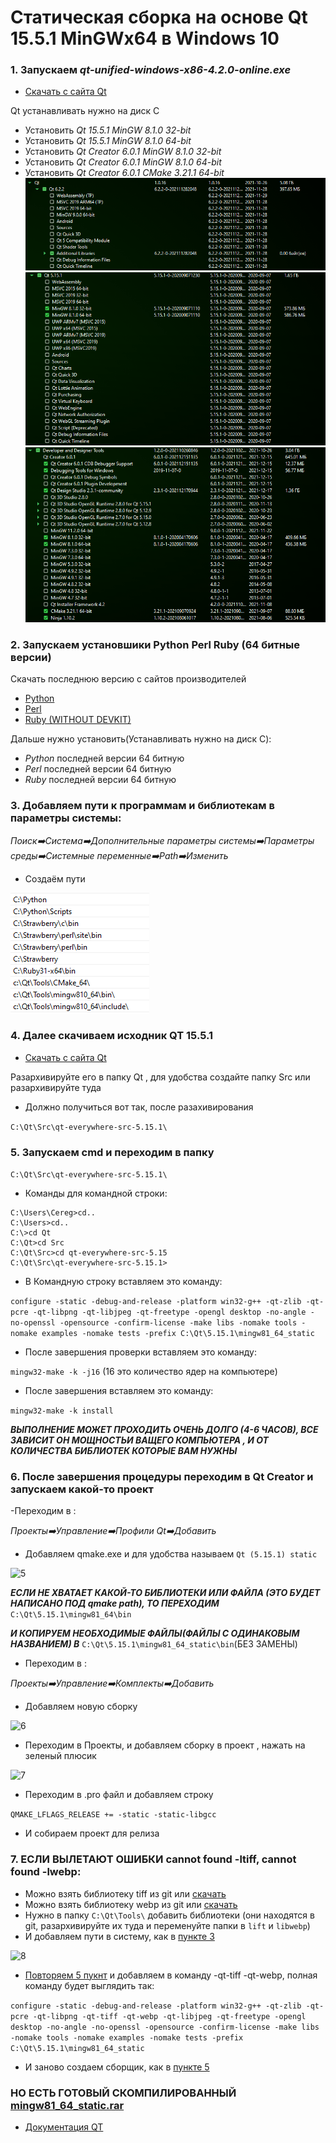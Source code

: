 # Статическая сборка на основе Qt 15.5.1 MinGWx64 в Windows 10

### 1. Запускаем _qt-unified-windows-x86-4.2.0-online.exe_

- [Cкачать с сайта Qt](https://download.qt.io/official_releases/online_installers/qt-unified-windows-x86-online.exe)

Qt устанавливать нужно на диск C
- Установить _Qt 15.5.1 MinGW 8.1.0 32-bit_
- Установить _Qt 15.5.1 MinGW 8.1.0 64-bit_
- Установить _Qt Creator 6.0.1 MinGW 8.1.0 32-bit_
- Установить _Qt Creator 6.0.1 MinGW 8.1.0 64-bit_
- Установить _Qt Creator 6.0.1 CMake 3.21.1 64-bit_
![1](https://github.com/CEREGATOR/qtcreator_static_build/blob/main/1.PNG)
![2](https://github.com/CEREGATOR/qtcreator_static_build/blob/main/2.PNG)
![3](https://github.com/CEREGATOR/qtcreator_static_build/blob/main/3.PNG)

### 2. Запускаем установшики Python Perl Ruby (64 битные версии)

Cкачать последнюю версию с сайтов производителей
- [Python](https://www.python.org/downloads/)
- [Perl](https://strawberryperl.com/)
- [Ruby (WITHOUT DEVKIT)](https://rubyinstaller.org/downloads/)

Дальше нужно установить(Устанавливать нужно на диск C):
- _Python_ последней версии 64 битную
- _Perl_ последней версии 64 битную
- _Ruby_ последней версии 64 битную

### 3. Добавляем пути к программам и библиотекам в параметры системы:

_Поиск:arrow_right:Система:arrow_right:Дополнительные параметры системы:arrow_right:Параметры среды:arrow_right:Системные переменные:arrow_right:Path:arrow_right:Изменить_

- Создаём пути

![4](https://github.com/CEREGATOR/qtcreator_static_build/blob/main/4.PNG)

### 4. Далее скачиваем исходник QT 15.5.1
- [Cкачать с сайта Qt](https://download.qt.io/official_releases/qt/5.15/5.15.1/single/qt-everywhere-src-5.15.1.zip)

Разархивируйте его в папку Qt , для удобства создайте папку Src или разархивируйте туда 
- Должно получиться вот так, после разахивирования

```C:\Qt\Src\qt-everywhere-src-5.15.1\```

### 5. Запускаем cmd и переходим в папку

```C:\Qt\Src\qt-everywhere-src-5.15.1\```

- Команды для командной строки:

```
C:\Users\Cereg>cd..
C:\Users>cd..
C:\>cd Qt
C:\Qt>cd Src
C:\Qt\Src>cd qt-everywhere-src-5.15
C:\Qt\Src\qt-everywhere-src-5.15.1>
```

- В Командную строку вставляем это команду:

```configure -static -debug-and-release -platform win32-g++ -qt-zlib -qt-pcre -qt-libpng -qt-libjpeg -qt-freetype -opengl desktop -no-angle -no-openssl -opensource -confirm-license -make libs -nomake tools -nomake examples -nomake tests -prefix C:\Qt\5.15.1\mingw81_64_static```

- После завершения проверки вставляем это команду:

```mingw32-make -k -j16```
(16 это количество ядер на компьютере)

- После завершения вставляем это команду:

```mingw32-make -k install```

___ВЫПОЛНЕНИЕ МОЖЕТ ПРОХОДИТЬ ОЧЕНЬ ДОЛГО (4-6 ЧАСОВ), ВСЕ ЗАВИСИТ ОН МОЩНОСТЬИ ВАЩЕГО КОМПЬЮТЕРА , И ОТ КОЛИЧЕСТВА БИБЛИОТЕК КОТОРЫЕ ВАМ НУЖНЫ___

### 6. После завершения процедуры переходим в Qt Creator и запускаем какой-то проект
-Переходим в :

_Проекты:arrow_right:Управление:arrow_right:Профили Qt:arrow_right:Добавить_

- Добавляем qmake.exe и для удобства называем ```Qt (5.15.1) static```
 
![5](https://github.com/CEREGATOR/qtcreator_static_build/blob/main/5.PNG)

___ЕСЛИ НЕ ХВАТАЕТ КАКОЙ-ТО БИБЛИОТЕКИ ИЛИ ФАЙЛА (ЭТО БУДЕТ НАПИСАНО ПОД qmake path), ТО ПЕРЕХОДИМ___
```C:\Qt\5.15.1\mingw81_64\bin```

___И КОПИРУЕМ НЕОБХОДИМЫЕ ФАЙЛЫ(ФАЙЛЫ С ОДИНАКОВЫМ НАЗВАНИЕМ) В___
```C:\Qt\5.15.1\mingw81_64_static\bin```(БЕЗ ЗАМЕНЫ)

- Переходим в :

_Проекты:arrow_right:Управление:arrow_right:Комплекты:arrow_right:Добавить_

- Добавляем новую сборку

![6](https://github.com/CEREGATOR/qtcreator_static_build/blob/main/6.PNG)

- Переходим в Проекты, и добавляем сборку в проект , нажать на зеленый плюсик 

![7](https://github.com/CEREGATOR/qtcreator_static_build/blob/main/7.PNG)

- Переходим в .pro файл и добавляем строку 

```QMAKE_LFLAGS_RELEASE += -static -static-libgcc```

- И собираем проект для релиза

### 7. ЕСЛИ ВЫЛЕТАЮТ ОШИБКИ cannot found -ltiff, cannot found -lwebp:
- Можно взять библиотеку tiff из git или [скачать](http://gnuwin32.sourceforge.net/downlinks/tiff-bin-zip.php)
- Можно взять библиотеку webp из git или [скачать](https://storage.googleapis.com/downloads.webmproject.org/releases/webp/libwebp-1.2.2-rc2-windows-x64.zip)
- Нужно в папку ```C:\Qt\Tools\``` добавить библиотеки (они находятся в git, разархивируйте их туда и переменуйте папки в ```lift``` и ```libwebp```)
- И добавляем пути в систему, как в [пункте 3](https://github.com/CEREGATOR/qtcreator_static_build#3-добавляем-пути-к-программам-и-библиотекам-в-параметры-системы)

![8](https://github.com/CEREGATOR/qtcreator_static_build/blob/main/8.PNG)

- [Повторяем 5 пукнт](https://github.com/CEREGATOR/qtcreator_static_build#5-запускаем-cmd-и-переходим-в-папку) и добавляем в команду -qt-tiff -qt-webp, полная команду будет выглядить так:

```configure -static -debug-and-release -platform win32-g++ -qt-zlib -qt-pcre -qt-libpng -qt-tiff -qt-webp -qt-libjpeg -qt-freetype -opengl desktop -no-angle -no-openssl -opensource -confirm-license -make libs -nomake tools -nomake examples -nomake tests -prefix C:\Qt\5.15.1\mingw81_64_static```
- И заново создаем сборщик, как в [пункте 5](https://github.com/CEREGATOR/qtcreator_static_build#5-запускаем-cmd-и-переходим-в-папку)

### НО ЕСТЬ ГОТОВЫЙ СКОМПИЛИРОВАННЫЙ [mingw81_64_static.rar](https://drive.google.com/file/d/1rxp86rDyh_zPjD79saI2g_UCNmlRX_hT/view?usp=sharing)

- [Документация QT](https://doc.qt.io/qt-5/configure-options.html)
